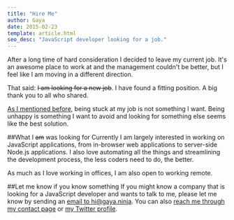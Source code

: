 ```yaml
---
title: "Hire Me"
author: Gaya
date: 2015-02-23
template: article.html
seo_desc: "JavaScript developer looking for a job."
---
```


After a long time of hard consideration I decided to leave my current job. It's an awesome place to work at and the
management couldn't be better, but I feel like I am moving in a different direction.

That said: ~~I am looking for a new job~~. I have found a fitting position. A big thank you to all who shared.

<span class="more"></span>

[As I mentioned before](/articles/stuck-at-your-web-development-job-break-your-routine/), being stuck at my job is not
something I want. Being unhappy is something I want to avoid and looking for something else seems like the best solution.

##What I ~~am~~ was looking for
Currently I am largely interested in working on JavaScript applications, from in-browser web applications to server-side
Node.js applications. I also love automating all the things and streamlining the development process, the less coders
need to do, the better.

As much as I love working in offices, I am also open to working remote.

##Let me know if you know something
If you might know a company that is looking for a JavaScript developer and wants to talk to me, please let me know by
sending an [email to hi@gaya.ninja](mailto:hi@gaya.ninja). You can also [reach me through my contact page](/contact) or
[my Twitter profile](https://twitter.com/GayaNinja).